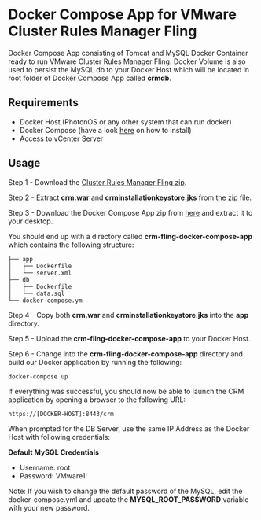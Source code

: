 # Docker Compose App for VMware Cluster Rules Manager Fling

Docker Compose App consisting of Tomcat and MySQL Docker Container ready to run VMware Cluster Rules Manager Fling. Docker Volume is also used to persist the MySQL db to your Docker Host which will be located in root folder of Docker Compose App called **crmdb**.

## Requirements

* Docker Host (PhotonOS or any other system that can run docker)
* Docker Compose (have a look [here](https://docs.docker.com/compose/install/) on how to install)
* Access to vCenter Server

## Usage

Step 1 - Download the [Cluster Rules Manager Fling zip](https://download3.vmware.com/software/vmw-tools/crm/crm%20downloads-v1.0.zip).

Step 2 - Extract **crm.war** and **crminstallationkeystore.jks** from the zip file.

Step 3 - Download the Docker Compose App zip from [here](https://github.com/lamw/crm-fling-docker-compose-app/archive/master.zip) and extract it to your desktop. 

You should end up with a directory called **crm-fling-docker-compose-app** which contains the following structure:

```
├── app
│   ├── Dockerfile
│   └── server.xml
├── db
│   ├── Dockerfile
│   └── data.sql
└── docker-compose.ym
```

Step 4 - Copy both **crm.war** and **crminstallationkeystore.jks** into the **app** directory.

Step 5 - Upload the **crm-fling-docker-compose-app** to your Docker Host. 

Step 6 - Change into the **crm-fling-docker-compose-app** directory and build our Docker application by running the following:

```
docker-compose up
```

If everything was successful, you should now be able to launch the CRM application by opening a browser to the following URL:

```
https://[DOCKER-HOST]:8443/crm
```

When prompted for the DB Server, use the same IP Address as the Docker Host with following credentials:

**Default MySQL Credentials**
* Username: root
* Password: VMware1!

Note: If you wish to change the default password of the MySQL, edit the docker-compose.yml and update the **MYSQL_ROOT_PASSWORD** variable with your new password.